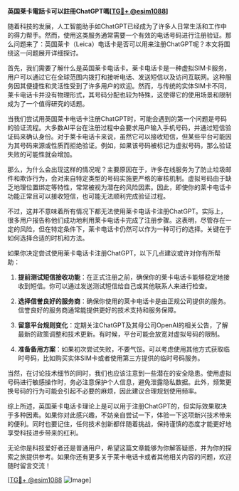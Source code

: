**英国莱卡電話卡可以註冊ChatGPT嗎[[TG💪+ @esim1088](https://t.me/s/esim1088)]**

随着科技的发展，人工智能助手如ChatGPT已经成为了许多人日常生活和工作中的得力帮手。然而，使用这类服务通常需要一个有效的电话号码进行注册验证。那么问题来了：英国莱卡（Leica）电话卡是否可以用来注册ChatGPT呢？本文将围绕这一问题展开详细探讨。

首先，我们需要了解什么是英国莱卡电话卡。莱卡电话卡是一种虚拟SIM卡服务，用户可以通过它在全球范围内拨打和接听电话、发送短信以及访问互联网。这种服务因其便捷性和灵活性受到了许多用户的欢迎。然而，与传统的实体SIM卡不同，莱卡电话卡并没有物理形式，其号码分配也较为特殊，这使得它的使用场景和限制成为了一个值得研究的话题。

当我们尝试用英国莱卡电话卡注册ChatGPT时，可能会遇到的第一个问题是号码的验证流程。大多数AI平台在注册过程中会要求用户输入手机号码，并通过短信验证码来确认身份。对于莱卡电话卡来说，虽然它可以接收短信，但某些平台可能因为其号码来源或性质而拒绝验证。例如，如果该号码被标记为虚拟号码，那么验证失败的可能性就会增加。

那么，为什么会出现这样的情况呢？主要原因在于，许多在线服务为了防止垃圾邮件和欺诈行为，会对来自特定类型的号码实施更严格的审核机制。虚拟号码由于缺乏地理位置绑定等特性，常常被视为潜在的风险因素。因此，即使你的莱卡电话卡功能正常且可以接收短信，也可能无法顺利完成验证过程。

不过，这并不意味着所有情况下都无法使用莱卡电话卡注册ChatGPT。实际上，很多用户报告称他们成功地利用莱卡电话卡完成了注册步骤。这表明，尽管存在一定的风险，但在特定条件下，莱卡电话卡仍然可以作为一种可行的选择。关键在于如何选择合适的时机和方法。

如果你决定尝试使用莱卡电话卡注册ChatGPT，以下几点建议或许对你有所帮助：

1. **提前测试短信接收功能**：在正式注册之前，确保你的莱卡电话卡能够稳定地接收到短信。你可以通过发送测试短信给自己或其他联系人来进行检查。
   
2. **选择信誉良好的服务商**：确保你使用的莱卡电话卡是由正规公司提供的服务。信誉良好的服务商通常能提供更好的技术支持和服务保障。

3. **留意平台规则变化**：定期关注ChatGPT及其母公司OpenAI的相关公告，了解最新的政策调整和技术更新。有时候，平台可能会放宽对虚拟号码的限制。

4. **准备备用方案**：如果初次尝试失败，不要气馁。可以考虑使用其他方式获取临时号码，比如购买实体SIM卡或者使用第三方提供的临时号码服务。

当然，在讨论技术细节的同时，我们也应该注意到一些潜在的安全隐患。使用虚拟号码进行敏感操作时，务必注意保护个人信息，避免泄露隐私数据。此外，频繁更换号码的行为可能会引起不必要的麻烦，因此建议合理规划使用频率。

综上所述，英国莱卡电话卡理论上是可以用于注册ChatGPT的，但实际效果取决于多种因素。如果你对此感兴趣，不妨亲自尝试一下，体验一下这项新兴技术带来的便利。同时也要记住，任何技术创新都伴随着挑战，保持谨慎的态度才能更好地享受科技进步带来的红利。

无论你是科技爱好者还是普通用户，希望这篇文章能够为你解答疑惑，并为你的探索之旅提供参考。如果你还有更多关于莱卡电话卡或者其他相关内容的问题，欢迎随时留言交流！

[[TG💪+ @esim1088](https://t.me/s/esim1088) ![Image](https://i.postimg.cc/4NQfJmqS/Snipaste-2025-05-13-00-14-12.png)]